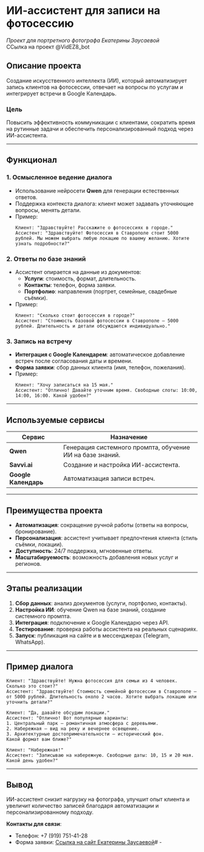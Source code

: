 # ИИ-ассистент для записи на фотосессию  
*Проект для портретного фотографа Екатерины Заусаевой*  
ССылка на проект @VidEZ8_bot



## **Описание проекта**  
Создание искусственного интеллекта (ИИ), который автоматизирует запись клиентов на фотосессии, отвечает на вопросы по услугам и интегрирует встречи в Google Календарь.  

### **Цель**  
Повысить эффективность коммуникации с клиентами, сократить время на рутинные задачи и обеспечить персонализированный подход через ИИ-ассистента.  

---

## **Функционал**  

### **1. Осмысленное ведение диалога**  
- Использование нейросети **Qwen** для генерации естественных ответов.  
- Поддержка контекста диалога: клиент может задавать уточняющие вопросы, менять детали.  
- Пример:  
  ```text  
  Клиент: "Здравствуйте! Расскажите о фотосессиях в городе."  
  Ассистент: "Здравствуйте! Фотосессия в Ставрополе стоит 5000 рублей. Мы можем выбрать любую локацию по вашему желанию. Хотите узнать подробности?"  
  ```  

### **2. Ответы по базе знаний**  
- Ассистент опирается на данные из документов:  
  - **Услуги**: стоимость, формат, длительность.  
  - **Контакты**: телефон, форма заявки.  
  - **Портфолио**: направления (портрет, семейные, свадебные съёмки).  
- Пример:  
  ```text  
  Клиент: "Сколько стоит фотосессия в городе?"  
  Ассистент: "Стоимость базовой фотосессии в Ставрополе — 5000 рублей. Длительность и детали обсуждаются индивидуально."  
  ```  

### **3. Запись на встречу**  
- **Интеграция с Google Календарем**: автоматическое добавление встреч после согласования даты и времени.  
- **Форма заявки**: сбор данных клиента (имя, телефон, пожелания).  
- Пример:  
  ```text  
  Клиент: "Хочу записаться на 15 мая."  
  Ассистент: "Отлично! Давайте уточним время. Свободные слоты: 10:00, 14:00, 16:00. Какой удобен?"  
  ```  

---

## **Используемые сервисы**  

| Сервис        | Назначение                              |  
|---------------|-----------------------------------------|  
| **Qwen**      | Генерация системного промпта, обучение ИИ на базе знаний. |  
| **Savvi.ai**  | Создание и настройка ИИ-ассистента.      |  
| **Google Календарь** | Автоматизация записи встреч.         |  

---

## **Преимущества проекта**  
- **Автоматизация**: сокращение ручной работы (ответы на вопросы, бронирование).  
- **Персонализация**: ассистент учитывает предпочтения клиента (стиль съёмки, локации).  
- **Доступность**: 24/7 поддержка, мгновенные ответы.  
- **Масштабируемость**: возможность добавления новых услуг и регионов.  

---

## **Этапы реализации**  
1. **Сбор данных**: анализ документов (услуги, портфолио, контакты).  
2. **Настройка ИИ**: обучение Qwen на базе знаний, создание системного промпта.  
3. **Интеграция**: подключение к Google Календарю через API.  
4. **Тестирование**: проверка работы ассистента на реальных сценариях.  
5. **Запуск**: публикация на сайте и в мессенджерах (Telegram, WhatsApp).  

---

## **Пример диалога**  
```text  
Клиент: "Здравствуйте! Нужна фотосессия для семьи из 4 человек. Сколько это стоит?"  
Ассистент: "Здравствуйте! Стоимость семейной фотосессии в Ставрополе — от 5000 рублей. Длительность около 2 часов. Хотите выбрать локацию или уточнить детали?"  

Клиент: "Да, давайте обсудим локации."  
Ассистент: "Отлично! Вот популярные варианты:  
1. Центральный парк — романтичная атмосфера с деревьями.  
2. Набережная — вид на реку и вечернее освещение.  
3. Архитектурные достопримечательности — исторический фон.  
Какой формат вам ближе?"  

Клиент: "Набережная!"  
Ассистент: "Записываю на набережную. Свободные даты: 10, 15 и 20 мая. Какой день удобен?"  
```  

---

## **Вывод**  
ИИ-ассистент снизит нагрузку на фотографа, улучшит опыт клиента и увеличит количество записей благодаря автоматизации и персонализированному подходу.  

**Контакты для связи**:  
- Телефон: +7 (919) 751-41-28  
- Форма заявки: [Ссылка на сайт Екатерины Заусаевой](#)# -
